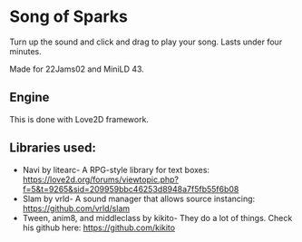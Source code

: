 # Song of Sparks

Turn up the sound and click and drag to play your song. Lasts under four minutes.

Made for 22Jams02 and MiniLD 43.

## Engine

This is done with Love2D framework.

## Libraries used:

* Navi by litearc- A RPG-style library for text boxes: https://love2d.org/forums/viewtopic.php?f=5&t=9265&sid=209959bbc46253d8948a7f5fb55f6b08
* Slam by vrld- A sound manager that allows source instancing: https://github.com/vrld/slam
* Tween, anim8, and middleclass by kikito- They do a lot of things. Check his github here: https://github.com/kikito